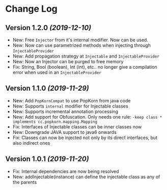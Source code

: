 Change Log
==========

Version 1.2.0 *(2019-12-10)*
-----------------------------
* New: Free `Injector` from it's internal modifier. Now can be used.
* New: Now can use parametrized methods when injecting through `InjectableProvider`  
* New: Add propagation strategy at `Injectable` and `InjectableProvider`
* New: Now an Injector can be purged to free memory
* Fix: String, Bool (boolean), Int (int), etc.. no longer give a compilation error when used in an `InjectableProvider` 

Version 1.1.0 *(2019-11-29)*
-----------------------------
* New: Add `PopKornCompat` to use PopKorn from java code
* New: Supports `internal` modifier for Injectable classes
* New: Supports incremental annotation processing
* New: Add support for Obfuscation. Only needs one rule: `-keep class * implements cc.popkorn.mapping.Mapping`
* Fix: Interfaces of Injectable classes can be inner classes now
* New: Downgrade JAVA support to java6 onwards
* Fix: Classes can now be injected not only by its direct interfaces, but also indirect ones

Version 1.0.1 *(2019-11-20)*
-----------------------------
* Fix: Internal dependencies are now being resolved
* New: addInjectable(instance) can define the injectable class as any of the parents
    